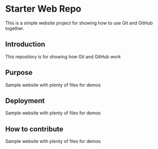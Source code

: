 # Starter Web Repo

This is a simple website project for showing how to use Git and GitHub together.

## Introduction

This repository is for showing how Git and GitHub work

## Purpose

Sample website with plenty of files for demos

## Deployment

Sample website with plenty of files for demos

## How to contribute

Sample website with plenty of files for demos